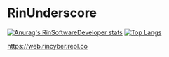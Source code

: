 # RinUnderscore
[![Anurag's RinSoftwareDeveloper stats](https://github-readme-stats.vercel.app/api?username=RinSoftwareDeveloper&show_icons=true&theme=radical)](https://github.com/anuraghazra/github-readme-stats)
[![Top Langs](https://github-readme-stats.vercel.app/api/top-langs/?username=RinSoftwareDeveloper&show_icons=true&theme=radical)](https://github.com/anuraghazra/github-readme-stats)

https://web.rincyber.repl.co
